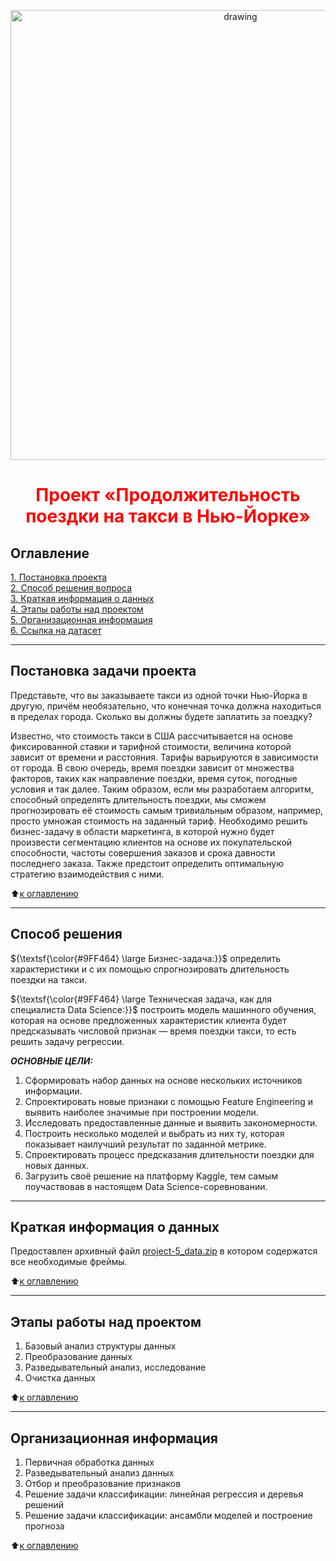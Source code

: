 <p align='center'><img src = https://png.pngtree.com/background/20230519/original/pngtree-rainy-city-scene-featuring-taxi-cabs-and-people-in-large-groups-picture-image_2665701.jpg alt="drawing" style="width:720px;"></p>

<h1 align='center' style='color:red'> Проект «Продолжительность поездки на такси в Нью-Йорке»</h1>


## Оглавление
[1. Постановка проекта](https://github.com/Serg-NSD/SkillFactory-Data_Science/blob/main/Project-6/readme.md#Постановка-проекта)  
[2. Способ решения вопроса](https://github.com/Serg-NSD/SkillFactory-Data_Science/blob/main/Project-6/readme.md#Способ-решения-вопроса)  
[3. Краткая информация о данных](https://github.com/Serg-NSD/SkillFactory-Data_Science/blob/main/Project-6/readme.md#Краткая-информация-о-данных)  
[4. Этапы работы над проектом](https://github.com/Serg-NSD/SkillFactory-Data_Science/blob/main/Project-6/readme.md#Этапы-работы-над-проектом)  
[5. Организационная информация](https://github.com/Serg-NSD/SkillFactory-Data_Science/blob/main/Project-6/readme.md#Организационная-информация)  
[6. Ссылка на датасет](https://drive.google.com/file/d/1Axlknf1Rd6T6UFRzWWZA_gBbfN2g9r3v/view#Датасет)

    
------------------------------
## Постановка задачи проекта
Представьте, что вы заказываете такси из одной точки Нью-Йорка в другую, причём необязательно, что конечная точка должна находиться в пределах города. Сколько вы должны будете заплатить за поездку? 
  
Известно, что стоимость такси в США рассчитывается на основе фиксированной ставки и тарифной стоимости, величина которой зависит от времени и расстояния. Тарифы варьируются в зависимости от города. В свою очередь, время поездки зависит от множества факторов, таких как направление поездки, время суток, погодные условия и так далее. Таким образом, если мы разработаем алгоритм, способный определять длительность поездки, мы сможем прогнозировать её стоимость самым тривиальным образом, например, просто умножая стоимость на заданный тариф. Необходимо решить бизнес-задачу в области маркетинга, в которой нужно будет произвести сегментацию клиентов на основе их покупательской способности, частоты совершения заказов и срока давности последнего заказа. Также предстоит определить оптимальную стратегию взаимодействия с ними.
  
:arrow_up:[к оглавлению](https://github.com/Serg-NSD/SkillFactory-Data_Science/blob/main/Project-6/readme.md#Оглавление)

----------------------------------
## Способ решения

${\textsf{\color{#9FF464} \large Бизнес-задача:}}$ определить характеристики и с их помощью спрогнозировать длительность поездки на такси.

${\textsf{\color{#9FF464} \large Техническая задача, как для специалиста Data Science:}}$ построить модель машинного обучения, которая на основе предложенных характеристик клиента будет предсказывать числовой признак — время поездки такси, то есть решить задачу регрессии.  
  
***ОСНОВНЫЕ ЦЕЛИ:***  
1. Сформировать набор данных на основе нескольких источников информации.
2. Спроектировать новые признаки с помощью Feature Engineering и выявить наиболее значимые при построении модели. 
3. Исследовать предоставленные данные и выявить закономерности.
4. Построить несколько моделей и выбрать из них ту, которая показывает наилучший результат по заданной метрике.
5. Спроектировать процесс предсказания длительности поездки для новых данных.
6. Загрузить своё решение на платформу Kaggle, тем самым поучаствовав в настоящем Data Science-соревновании.     

--------------------------------------
## Краткая информация о данных

Предоставлен архивный файл [project-5_data.zip](https://drive.google.com/file/d/1uUojbr0BHfUiIbJzomFduT-sSzaCQ2tt/view?usp=sharing) в котором содержатся все необходимые фреймы.   

:arrow_up:[к оглавлению](https://github.com/Serg-NSD/SkillFactory-Data_Science/blob/main/Project-6/readme.md#Оглавление)  

-----------------------------------------
## Этапы работы над проектом
1. Базовый анализ структуры данных
2. Преобразование данных
3. Разведывательный анализ, исследование
4. Очистка данных  
   
:arrow_up:[к оглавлению](https://github.com/Serg-NSD/SkillFactory-Data_Science/blob/main/Project-6/readme.md#Оглавление)  

-------------------------------
## Организационная информация
1. Первичная обработка данных
2. Разведывательный анализ данных
3. Отбор и преобразование признаков
4. Решение задачи классификации: линейная регрессия и деревья решений
5. Решение задачи классификации: ансамбли моделей и построение прогноза  
  
:arrow_up:[к оглавлению](https://github.com/Serg-NSD/SkillFactory-Data_Science/blob/main/Project-6/readme.md#Оглавление)   

